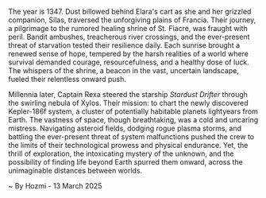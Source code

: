 
The year is 1347.  Dust billowed behind Elara's cart as she and her grizzled companion, Silas, traversed the unforgiving plains of Francia.  Their journey, a pilgrimage to the rumored healing shrine of St. Fiacre, was fraught with peril. Bandit ambushes, treacherous river crossings, and the ever-present threat of starvation tested their resilience daily.  Each sunrise brought a renewed sense of hope, tempered by the harsh realities of a world where survival demanded courage, resourcefulness, and a healthy dose of luck.  The whispers of the shrine, a beacon in the vast, uncertain landscape, fueled their relentless onward push.


Millennia later, Captain Rexa steered the starship *Stardust Drifter* through the swirling nebula of Xylos.  Their mission: to chart the newly discovered Kepler-186f system, a cluster of potentially habitable planets lightyears from Earth. The vastness of space, though breathtaking, was a cold and uncaring mistress.  Navigating asteroid fields, dodging rogue plasma storms, and battling the ever-present threat of system malfunctions pushed the crew to the limits of their technological prowess and physical endurance. Yet, the thrill of exploration, the intoxicating mystery of the unknown, and the possibility of finding life beyond Earth spurred them onward, across the unimaginable distances between worlds.

~ By Hozmi - 13 March 2025
